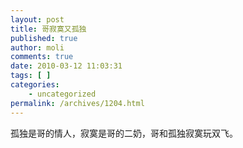 ```yaml
---
layout: post
title: 哥寂寞又孤独
published: true
author: moli
comments: true
date: 2010-03-12 11:03:31
tags: [ ]
categories:
    - uncategorized
permalink: /archives/1204.html
---
```

孤独是哥的情人，寂寞是哥的二奶，哥和孤独寂寞玩双飞。